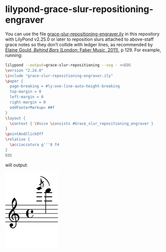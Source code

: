 # lilypond-grace-slur-repositioning-engraver

You can use the file [grace-slur-repositioning-engraver.ily](grace-slur-repositioning-engraver.ily) in this repository with LilyPond v2.25.0 or later to reposition slurs attached to above-staff grace notes so they don’t collide with ledger lines, as recommended by [Elaine Gould, _Behind Bars_ (London: Faber Music, 2011)](https://www.fabermusic.com/shop/behind-bars-the-definitive-guide-to-music-notation-p6284), p 129. For example, running:

```sh
lilypond --output=grace-slur-repositioning --svg - <<EOS
\version "2.24.0"
\include "grace-slur-repositioning-engraver.ily"
\paper {
  page-breaking = #ly:one-line-auto-height-breaking
  top-margin = 0
  left-margin = 0
  right-margin = 0
  oddFooterMarkup= ##f
}
\layout {
  \context { \Voice \consists #Grace_slur_repositioning_engraver }
}
\pointAndClickOff
\relative {
  \acciaccatura g'''8 f4
}
EOS
```

will output:

<img src="grace-slur-repositioning.svg">
